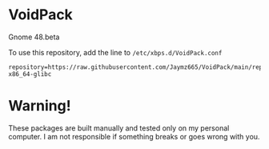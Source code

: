 # VoidPack
Gnome 48.beta

To use this repository, add the line to `/etc/xbps.d/VoidPack.conf`

```shell
repository=https://raw.githubusercontent.com/Jaymz665/VoidPack/main/repository-x86_64-glibc
```

# Warning!
These packages are built manually and tested only on my personal computer. I am not responsible if something breaks or goes wrong with you.
